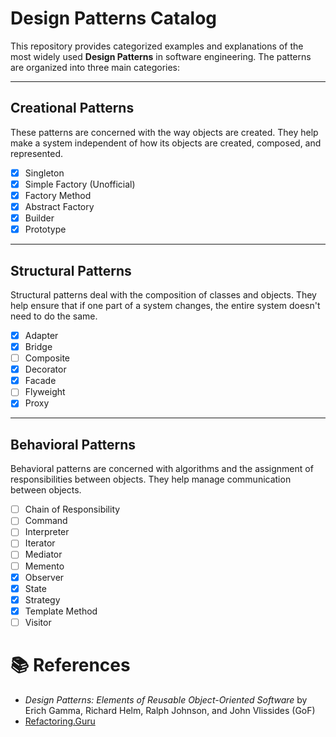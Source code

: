 # Design Patterns Catalog

This repository provides categorized examples and explanations of the most widely used **Design Patterns** in software engineering. The patterns are organized into three main categories:

---

## Creational Patterns

These patterns are concerned with the way objects are created. They help make a system independent of how its objects are created, composed, and represented.

- [x] Singleton  
- [x] Simple Factory (Unofficial)  
- [x] Factory Method  
- [x] Abstract Factory  
- [x] Builder  
- [x] Prototype  

---

## Structural Patterns

Structural patterns deal with the composition of classes and objects. They help ensure that if one part of a system changes, the entire system doesn't need to do the same.

- [x] Adapter  
- [x] Bridge  
- [ ] Composite  
- [x] Decorator  
- [x] Facade  
- [ ] Flyweight  
- [x] Proxy  

---

## Behavioral Patterns

Behavioral patterns are concerned with algorithms and the assignment of responsibilities between objects. They help manage communication between objects.


- [ ] Chain of Responsibility  
- [ ] Command  
- [ ] Interpreter  
- [ ] Iterator  
- [ ] Mediator  
- [ ] Memento  
- [x] Observer  
- [x] State  
- [x] Strategy  
- [x] Template Method  
- [ ] Visitor  

# 📚 References

- *Design Patterns: Elements of Reusable Object-Oriented Software* by Erich Gamma, Richard Helm, Ralph Johnson, and John Vlissides (GoF)
- [Refactoring.Guru](https://refactoring.guru/design-patterns)